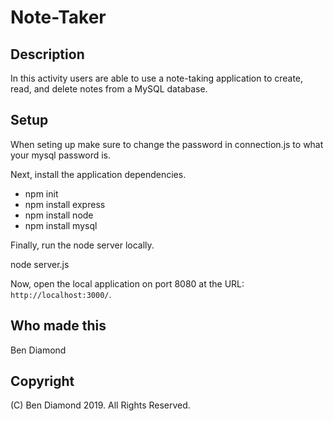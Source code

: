# Note-Taker

## Description

In this activity users are able to use a note-taking application to create, read, and delete notes from a MySQL database.

## Setup

When seting up make sure to change the password in connection.js to what your mysql password is.

Next, install the application dependencies.

* npm init
* npm install express  
* npm install node
* npm install mysql

Finally, run the node server locally.

node server.js

Now, open the local application on port 8080 at the URL: `http://localhost:3000/`.

## Who made this

Ben Diamond

## Copyright

(C) Ben Diamond 2019. All Rights Reserved.